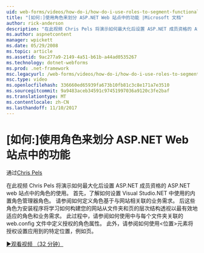 ```yaml
---
uid: web-forms/videos/how-do-i/how-do-i-use-roles-to-segment-functionality-in-an-aspnet-web-site
title: "[如何:]使用角色来划分 ASP.NET Web 站点中的功能 |Microsoft 文档"
author: rick-anderson
description: "在此视频 Chris Pels 将演示如何最大化后设置 ASP.NET 成员资格的 ASP.NET web 站点中的角色的使用。 首先，了解如何设置角色..."
ms.author: aspnetcontent
manager: wpickett
ms.date: 05/29/2008
ms.topic: article
ms.assetid: 9ac277a9-2149-4a51-b61b-a44ad0535267
ms.technology: dotnet-webforms
ms.prod: .net-framework
msc.legacyurl: /web-forms/videos/how-do-i/how-do-i-use-roles-to-segment-functionality-in-an-aspnet-web-site
msc.type: video
ms.openlocfilehash: 336660ed65939fa673b10fb81c3c8e171a7e3510
ms.sourcegitcommit: 9a9483aceb34591c97451997036a9120c3fe2baf
ms.translationtype: MT
ms.contentlocale: zh-CN
ms.lasthandoff: 11/10/2017
---
```

<a name="how-do-i-use-roles-to-segment-functionality-in-an-aspnet-web-site"></a>[如何:]使用角色来划分 ASP.NET Web 站点中的功能
====================
通过[Chris Pels](https://twitter.com/chrispels)

在此视频 Chris Pels 将演示如何最大化后设置 ASP.NET 成员资格的 ASP.NET web 站点中的角色的使用。 首先，了解如何设置 Visual Studio.NET 中使用的内置角色管理器角色。 请参阅如何定义角色基于与网站相关联的业务需求。 后这些角色为安装程序将学习如何构建您的网站从文件夹和页的层次结构透视以最有效地适应的角色和业务需求。 此过程中，请参阅如何使用中与每个文件夹关联的 web.config 文件中定义授权的角色属性。 此外，请参阅如何使用&lt;位置&gt;元素将授权设置应用到的特定位置，例如页。

[&#9654;观看视频 （32 分钟）](https://channel9.msdn.com/Blogs/ASP-NET-Site-Videos/how-do-i-use-roles-to-segment-functionality-in-an-aspnet-web-site)
